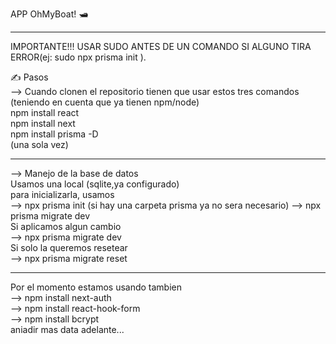 APP OhMyBoat! 🛥️

------------------  
IMPORTANTE!!! USAR SUDO ANTES DE UN COMANDO SI ALGUNO TIRA ERROR(ej: sudo npx prisma init ).

✍️ Pasos  
 --> Cuando clonen el repositorio tienen que usar estos tres comandos (teniendo en cuenta que ya tienen npm/node)  
 npm install react  
 npm install next  
 npm install prisma -D  
 (una sola vez)  

------------------  

--> Manejo de la base de datos  
 Usamos una local (sqlite,ya configurado)  
 para inicializarla, usamos  
 --> npx prisma init (si hay una carpeta prisma ya no sera necesario)
 --> npx prisma migrate dev  
 Si aplicamos algun cambio  
 --> npx prisma migrate dev  
 Si solo la queremos resetear  
 --> npx prisma migrate reset  

------------------  

Por el momento estamos usando tambien  
--> npm install next-auth  
--> npm install react-hook-form  
--> npm install bcrypt  
aniadir mas data adelante...  
